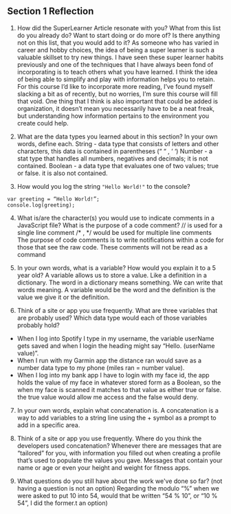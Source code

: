 ## Section 1 Reflection

1. How did the SuperLearner Article resonate with you? What from this list do you already do? Want to start doing or do more of? Is there anything not on this list, that you would add to it?
 As someone who has varied in career and hobby choices, the idea of being a super learner is such a valuable skillset to try new things. I have seen these super learner habits previously and one of the techniques that I have always been fond of incorporating is to teach others what you have learned. I think the idea of being able to simplify and play with information helps you to retain. For this course I’d like to incorporate more reading, I’ve found myself slacking a bit as of recently, but no worries, I’m sure this course will fill that void. One thing that I think is also important that could be added is organization, it doesn’t mean you necessarily have to be a neat freak, but understanding how information pertains to the environment you create could help.


2. What are the data types you learned about in this section? In your own words, define each.
String - data type that consists of letters and other characters, this data is contained in parentheses (“ “ , ‘ ‘)
Number - a stat type that handles all numbers, negatives and decimals; it is not contained.
Boolean - a data type that evaluates one of two values; true or false. it is also not contained.

3. How would you log the string `"Hello World!"` to the console?
```
var greeting = “Hello World!”;
console.log(greeting);
```

4. What is/are the character(s) you would use to indicate comments in a JavaScript file? What is the purpose of a code comment?
// is used for a single line comment
/* , */ would be used for multiple line comments
The purpose of code comments is to write notifications within a code for those that see the raw code. These comments will not be read as a command

5. In your own words, what is a variable? How would you explain it to a 5 year old?
A variable allows us to store a value. Like a definition in a dictionary. The word in a dictionary means something. We can write that words meaning. A variable would be the word and the definition is the value we give it or the definition.

6. Think of a site or app you use frequently. What are three variables that are probably used? Which data type would each of those variables probably hold?
- When I log into Spotify I type in my username, the variable userName gets saved and when I login the heading might say “Hello.
(userName value)”.
- When I run with my Garmin app the distance ran would save as a number data type to my phone (miles ran = number value).
- When I log into my bank app I have to login with my face id,  the app holds the value of my face in whatever stored form as a Boolean, so the when my face is scanned it matches to that value as either true or false. the true value would allow me access and the false would deny.

7. In your own words, explain what concatenation is. A concatenation is a way to add variables to a string line using the + symbol as a prompt to add in a specific area.

8. Think of a site or app you use frequently. Where do you think the developers used concatenation?
Whenever there are messages that are “tailored” for you, with information you filled out when creating a profile that’s used to populate the values you gave. Messages that contain your name or age or even your height and weight for fitness apps.

9. What questions do you still have about the work we've done so far? (not having a question is not an option)
Regarding the modulo “%” when we were asked to put 10 into 54, would that be written “54 % 10”, or “10 % 54”, I did the former.t an option)
